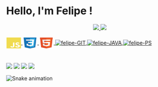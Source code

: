 
# Hello, I'm Felipe !

<div align="center">

  <a href="https://github.com/felipesantos5">
  <img height="180em" src="https://github-readme-stats.vercel.app/api?username=felipesantos5&show_icons=true&theme=dracula&include_all_commits=true&count_private=true"/>
  <img height="180em" src="https://github-readme-stats.vercel.app/api/top-langs/?username=anuraghazra&exclude_repo=github-readme-stats,anuraghazra.github.io"/>

</div>

<div style="display: inline_block"><br>

  <img align="center" alt="felipe-Js" height="30" width="40" src="https://raw.githubusercontent.com/devicons/devicon/master/icons/javascript/javascript-plain.svg">
   <img align="center" alt="felipe-CSS" height="30" width="40" src="https://raw.githubusercontent.com/devicons/devicon/master/icons/css3/css3-original.svg">
  <img align="center" alt="felipe-HTML" height="30" width="40" src="https://raw.githubusercontent.com/devicons/devicon/master/icons/html5/html5-original.svg">
  <img align="center" alt="felipe-GIT" height="30" width="40" src="https://cdn.jsdelivr.net/gh/devicons/devicon/icons/git/git-original.svg">
  <img align="center" alt="felipe-JAVA" height="30" width="40" src="https://cdn.jsdelivr.net/gh/devicons/devicon/icons/java/java-original.svg">
  <img align="center" alt="felipe-PS" height="30" width="40" src="https://cdn.jsdelivr.net/gh/devicons/devicon/icons/photoshop/photoshop-line.svg">

</div>
  
  #
 
<div> 
  <a href="https://instagram.com/felipesantos5" target="_blank"><img src="https://img.shields.io/badge/-Instagram-%23E4405F?style=for-the-badge&logo=instagram&logoColor=white" target="_blank"></a>
  <a href="https://www.linkedin.com/in/felipe-santos-235030227/" target="_blank"><img src="https://img.shields.io/badge/-LinkedIn-%230077B5?style=for-the-badge&logo=linkedin&logoColor=white" target="_blank"></a>
  <a href="https://twitter.com/felipicincoo" target="_blank"><img src="https://img.shields.io/badge/Twitter-1DA1F2?style=for-the-badge&logo=twitter&logoColor=white" target="_blank"></a>
  <a href="https://twitter.com/felipicincoo" target="_blank"><img height="28" src="https://img.shields.io/website-up-down-green-red/http/monip.org.svg" target="_blank"></a>
 
 <br>

  ![Snake animation](https://github.com/felipesantos5/felipesantos5/blob/output/github-contribution-grid-snake.svg)
</div>

